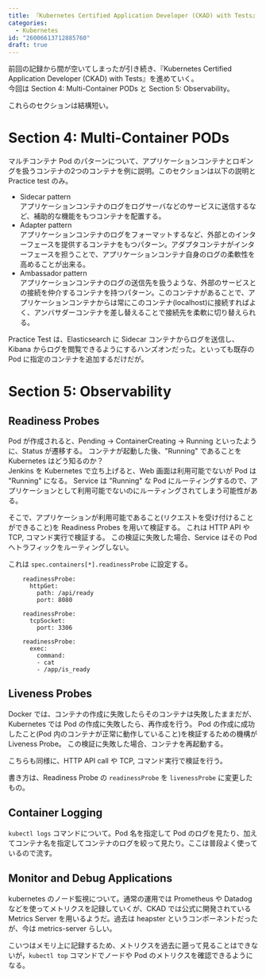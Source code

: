 ```yaml
---
title: 『Kubernetes Certified Application Developer (CKAD) with Tests』記録 - セクション4・セクション5
categories:
  - Kubernetes
id: "26006613712885760"
draft: true
---
```


前回の記録から間が空いてしまったが引き続き、『Kubernetes Certified Application Developer (CKAD) with Tests』を進めていく。  
今回は Section 4: Multi-Container PODs と Section 5: Observability。

これらのセクションは結構短い。

# Section 4: Multi-Container PODs

マルチコンテナ Pod のパターンについて、アプリケーションコンテナとロギングを扱うコンテナの2つのコンテナを例に説明。このセクションは以下の説明と Practice test のみ。

- Sidecar pattern  
アプリケーションコンテナのログをログサーバなどのサービスに送信するなど、補助的な機能をもつコンテナを配置する。
- Adapter pattern  
アプリケーションコンテナのログをフォーマットするなど、外部とのインターフェースを提供するコンテナをもつパターン。アダプタコンテナがインターフェースを担うことで、アプリケーションコンテナ自身のログの柔軟性を高めることが出来る。
- Ambassador pattern  
アプリケーションコンテナのログの送信先を扱うような、外部のサービスとの接続を仲介するコンテナを持つパターン。このコンテナがあることで、アプリケーションコンテナからは常にこのコンテナ(localhost)に接続すればよく、アンバサダーコンテナを差し替えることで接続先を柔軟に切り替えられる。

Practice Test は、Elasticsearch に Sidecar コンテナからログを送信し、Kibana からログを閲覧できるようにするハンズオンだった。といっても既存の Pod に指定のコンテナを追加するだけだが。

# Section 5: Observability

## Readiness Probes 

Pod が作成されると、Pending -> ContainerCreating -> Running といったように、Status が遷移する。
コンテナが起動した後、"Running" であることを Kubernetes はどう知るのか？  
Jenkins を Kubernetes で立ち上げると、Web 画面は利用可能でないが Pod は "Running" になる。
Service は "Running" な Pod にルーティングするので、アプリケーションとして利用可能でないのにルーティングされてしまう可能性がある。

そこで、アプリケーションが利用可能であること(リクエストを受け付けることができること)を Readiness Probes を用いて検証する。
これは HTTP API や TCP, コマンド実行で検証する。
この検証に失敗した場合、Service はその Pod へトラフィックをルーティングしない。

これは `spec.containers[*].readinessProbe` に設定する。

```yaml:HTTP
    readinessProbe:
      httpGet:
        path: /api/ready
        port: 8080
```

```yaml:TCP
    readinessProbe:
      tcpSocket:
        port: 3306 
```

```yaml:command
    readinessProbe:
      exec:
        command:
        - cat
        - /app/is_ready
```

## Liveness Probes

Docker では、コンテナの作成に失敗したらそのコンテナは失敗したままだが、Kubernetes では Pod の作成に失敗したら、再作成を行う。
Pod の作成に成功したこと(Pod 内のコンテナが正常に動作していること)を検証するための機構が Liveness Probe。
この検証に失敗した場合、コンテナを再起動する。

こちらも同様に、HTTP API call や TCP, コマンド実行で検証を行う。

書き方は、Readiness Probe の `readinessProbe` を `livenessProbe` に変更したもの。

## Container Logging

`kubectl logs` コマンドについて。Pod 名を指定して Pod のログを見たり、加えてコンテナ名を指定してコンテナのログを絞って見たり。ここは普段よく使っているので流す。

## Monitor and Debug Applications

kubernetes のノード監視について。通常の運用では Prometheus や Datadog などを使ってメトリクスを記録していくが、CKAD では公式に開発されている Metrics Server を用いるようだ。過去は heapster というコンポーネントだったが、今は metrics-server らしい。

こいつはメモリ上に記録するため、メトリクスを過去に遡って見ることはできないが，`kubectl top` コマンドでノードや Pod のメトリクスを確認できるようになる。
